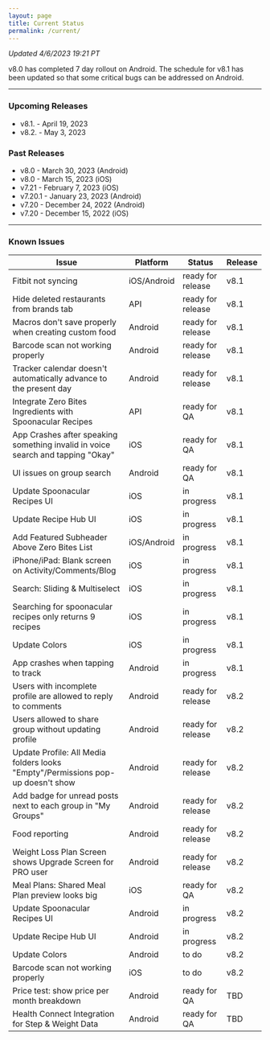```yaml
---
layout: page
title: Current Status
permalink: /current/
---
```


_Updated 4/6/2023 19:21 PT_

v8.0 has completed 7 day rollout on Android. The schedule for v8.1 has been updated so that some critical bugs can be addressed on Android.


***

### Upcoming Releases
- v8.1.   - April 19, 2023
- v8.2.   - May 3, 2023
 
### Past Releases
- v8.0    - March 30, 2023 (Android)
- v8.0    - March 15, 2023 (iOS)
- v7.21   - February 7, 2023 (iOS)
- v7.20.1 - January 23, 2023 (Android)
- v7.20   - December 24, 2022 (Android)
- v7.20   - December 15, 2022 (iOS)


***

### Known Issues

|Issue                          |Platform   | Status    | Release           |
| ---                           | ---       | ---       | ---               |
|Fitbit not syncing|iOS/Android |ready for release| v8.1|
|Hide deleted restaurants from brands tab |API |ready for release| v8.1|
|Macros don't save properly when creating custom food |Android |ready for release| v8.1|
|Barcode scan not working properly|Android |ready for release | v8.1|
|Tracker calendar doesn't automatically advance to the present day |Android |ready for release| v8.1|
|Integrate Zero Bites Ingredients with Spoonacular Recipes |API |ready for QA| v8.1|
|App Crashes after speaking something invalid in voice search and tapping "Okay" |iOS |ready for QA | v8.1|
|UI issues on group search |Android |ready for QA | v8.1|
|Update Spoonacular Recipes UI |iOS |in progress | v8.1|
|Update Recipe Hub UI |iOS |in progress | v8.1|
|Add Featured Subheader Above Zero Bites List |iOS/Android |in progress | v8.1|
|iPhone/iPad: Blank screen on Activity/Comments/Blog |iOS |in progress | v8.1|
|Search: Sliding & Multiselect|iOS |in progress | v8.1|
|Searching for spoonacular recipes only returns 9 recipes|iOS |in progress| v8.1|
|Update Colors|iOS |in progress | v8.1|
|App crashes when tapping to track |Android |in progress | v8.1|
|Users with incomplete profile are allowed to reply to comments |Android|ready for release| v8.2|
|Users allowed to share group without updating profile |Android|ready for release| v8.2|
|Update Profile: All Media folders looks "Empty"/Permissions pop-up doesn't show |Android|ready for release| v8.2|
|Add badge for unread posts next to each group in "My Groups" |Android|ready for release| v8.2|
|Food reporting|Android |ready for release| v8.2|
|Weight Loss Plan Screen shows Upgrade Screen for PRO user |Android |ready for release| v8.2|
|Meal Plans: Shared Meal Plan preview looks big |iOS |ready for QA| v8.2|
|Update Spoonacular Recipes UI |Android |in progress | v8.2|
|Update Recipe Hub UI |Android |in progress | v8.2|
|Update Colors|Android |to do | v8.2|
|Barcode scan not working properly|iOS |to do | v8.2|
|Price test: show price per month breakdown|Android |ready for QA| TBD|
|Health Connect Integration for Step & Weight Data |Android|ready for QA| TBD|
